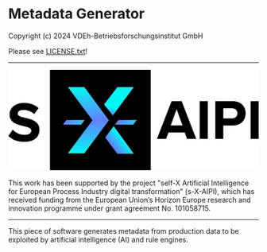 
# Metadata Generator

Copyright (c) 2024 VDEh-Betriebsforschungsinstitut GmbH

Please see [LICENSE.txt](LICENSE.txt)!

---

![Project logo](logo-sxaipi.jpg)

This work has been supported by the project "self-X Artificial Intelligence for European Process Industry digital transformation" (s-X-AIPI), which has received funding from the European Union’s Horizon Europe research and innovation programme under grant agreement No. 101058715.

---

This piece of software generates metadata from production data to be exploited by artificial intelligence (AI) and rule engines.
